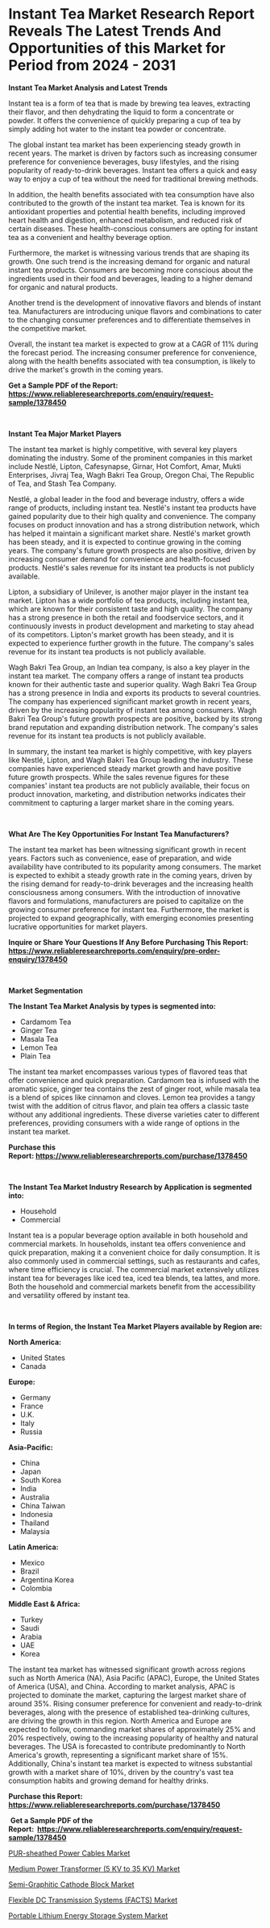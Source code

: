 <p><h1>Instant Tea Market Research Report Reveals The Latest Trends And Opportunities of this Market for Period from 2024 - 2031</h1></p><p><strong>Instant Tea Market Analysis and Latest Trends</strong></p>
<p><p>Instant tea is a form of tea that is made by brewing tea leaves, extracting their flavor, and then dehydrating the liquid to form a concentrate or powder. It offers the convenience of quickly preparing a cup of tea by simply adding hot water to the instant tea powder or concentrate.</p><p>The global instant tea market has been experiencing steady growth in recent years. The market is driven by factors such as increasing consumer preference for convenience beverages, busy lifestyles, and the rising popularity of ready-to-drink beverages. Instant tea offers a quick and easy way to enjoy a cup of tea without the need for traditional brewing methods.</p><p>In addition, the health benefits associated with tea consumption have also contributed to the growth of the instant tea market. Tea is known for its antioxidant properties and potential health benefits, including improved heart health and digestion, enhanced metabolism, and reduced risk of certain diseases. These health-conscious consumers are opting for instant tea as a convenient and healthy beverage option.</p><p>Furthermore, the market is witnessing various trends that are shaping its growth. One such trend is the increasing demand for organic and natural instant tea products. Consumers are becoming more conscious about the ingredients used in their food and beverages, leading to a higher demand for organic and natural products.</p><p>Another trend is the development of innovative flavors and blends of instant tea. Manufacturers are introducing unique flavors and combinations to cater to the changing consumer preferences and to differentiate themselves in the competitive market.</p><p>Overall, the instant tea market is expected to grow at a CAGR of 11% during the forecast period. The increasing consumer preference for convenience, along with the health benefits associated with tea consumption, is likely to drive the market's growth in the coming years.</p></p>
<p><strong>Get a Sample PDF of the Report:&nbsp; <a href="https://www.reliableresearchreports.com/enquiry/request-sample/1378450">https://www.reliableresearchreports.com/enquiry/request-sample/1378450</a></strong></p>
<p>&nbsp;</p>
<p><strong>Instant Tea Major Market Players</strong></p>
<p><p>The instant tea market is highly competitive, with several key players dominating the industry. Some of the prominent companies in this market include Nestlé, Lipton, Cafesynapse, Girnar, Hot Comfort, Amar, Mukti Enterprises, Jivraj Tea, Wagh Bakri Tea Group, Oregon Chai, The Republic of Tea, and Stash Tea Company.</p><p>Nestlé, a global leader in the food and beverage industry, offers a wide range of products, including instant tea. Nestlé's instant tea products have gained popularity due to their high quality and convenience. The company focuses on product innovation and has a strong distribution network, which has helped it maintain a significant market share. Nestlé's market growth has been steady, and it is expected to continue growing in the coming years. The company's future growth prospects are also positive, driven by increasing consumer demand for convenience and health-focused products. Nestlé's sales revenue for its instant tea products is not publicly available.</p><p>Lipton, a subsidiary of Unilever, is another major player in the instant tea market. Lipton has a wide portfolio of tea products, including instant tea, which are known for their consistent taste and high quality. The company has a strong presence in both the retail and foodservice sectors, and it continuously invests in product development and marketing to stay ahead of its competitors. Lipton's market growth has been steady, and it is expected to experience further growth in the future. The company's sales revenue for its instant tea products is not publicly available.</p><p>Wagh Bakri Tea Group, an Indian tea company, is also a key player in the instant tea market. The company offers a range of instant tea products known for their authentic taste and superior quality. Wagh Bakri Tea Group has a strong presence in India and exports its products to several countries. The company has experienced significant market growth in recent years, driven by the increasing popularity of instant tea among consumers. Wagh Bakri Tea Group's future growth prospects are positive, backed by its strong brand reputation and expanding distribution network. The company's sales revenue for its instant tea products is not publicly available.</p><p>In summary, the instant tea market is highly competitive, with key players like Nestlé, Lipton, and Wagh Bakri Tea Group leading the industry. These companies have experienced steady market growth and have positive future growth prospects. While the sales revenue figures for these companies' instant tea products are not publicly available, their focus on product innovation, marketing, and distribution networks indicates their commitment to capturing a larger market share in the coming years.</p></p>
<p>&nbsp;</p>
<p><strong>What Are The Key Opportunities For Instant Tea Manufacturers?</strong></p>
<p><p>The instant tea market has been witnessing significant growth in recent years. Factors such as convenience, ease of preparation, and wide availability have contributed to its popularity among consumers. The market is expected to exhibit a steady growth rate in the coming years, driven by the rising demand for ready-to-drink beverages and the increasing health consciousness among consumers. With the introduction of innovative flavors and formulations, manufacturers are poised to capitalize on the growing consumer preference for instant tea. Furthermore, the market is projected to expand geographically, with emerging economies presenting lucrative opportunities for market players.</p></p>
<p><strong>Inquire or Share Your Questions If Any Before Purchasing This Report: <a href="https://www.reliableresearchreports.com/enquiry/pre-order-enquiry/1378450">https://www.reliableresearchreports.com/enquiry/pre-order-enquiry/1378450</a></strong></p>
<p>&nbsp;</p>
<p><strong>Market Segmentation</strong></p>
<p><strong>The Instant Tea Market Analysis by types is segmented into:</strong></p>
<p><ul><li>Cardamom Tea</li><li>Ginger Tea</li><li>Masala Tea</li><li>Lemon Tea</li><li>Plain Tea</li></ul></p>
<p><p>The instant tea market encompasses various types of flavored teas that offer convenience and quick preparation. Cardamom tea is infused with the aromatic spice, ginger tea contains the zest of ginger root, while masala tea is a blend of spices like cinnamon and cloves. Lemon tea provides a tangy twist with the addition of citrus flavor, and plain tea offers a classic taste without any additional ingredients. These diverse varieties cater to different preferences, providing consumers with a wide range of options in the instant tea market.</p></p>
<p><strong>Purchase this Report:&nbsp;<a href="https://www.reliableresearchreports.com/purchase/1378450">https://www.reliableresearchreports.com/purchase/1378450</a></strong></p>
<p>&nbsp;</p>
<p><strong>The Instant Tea Market Industry Research by Application is segmented into:</strong></p>
<p><ul><li>Household</li><li>Commercial</li></ul></p>
<p><p>Instant tea is a popular beverage option available in both household and commercial markets. In households, instant tea offers convenience and quick preparation, making it a convenient choice for daily consumption. It is also commonly used in commercial settings, such as restaurants and cafes, where time efficiency is crucial. The commercial market extensively utilizes instant tea for beverages like iced tea, iced tea blends, tea lattes, and more. Both the household and commercial markets benefit from the accessibility and versatility offered by instant tea.</p></p>
<p>&nbsp;</p>
<p><strong>In terms of Region, the Instant Tea Market Players available by Region are:</strong></p>
<p>
    <p> <strong> North America: </strong>
        <ul>
            <li>United States</li>
            <li>Canada</li>
        </ul>
        </p> 
    <p> <strong> Europe: </strong>
        <ul>
            <li>Germany</li>
            <li>France</li>
            <li>U.K.</li>
            <li>Italy</li>
            <li>Russia</li>
        </ul>
        </p> 
    <p> <strong> Asia-Pacific: </strong>
        <ul>
            <li>China</li>
            <li>Japan</li>
            <li>South Korea</li>
            <li>India</li>
            <li>Australia</li>
            <li>China Taiwan</li>
            <li>Indonesia</li>
            <li>Thailand</li>
            <li>Malaysia</li>
        </ul>
        </p> 
    <p> <strong> Latin America: </strong>
        <ul>
            <li>Mexico</li>
            <li>Brazil</li>
            <li>Argentina Korea</li>
            <li>Colombia</li>
        </ul>
        </p> 
    <p> <strong> Middle East & Africa: </strong>
        <ul>
            <li>Turkey</li>
            <li>Saudi</li>
            <li>Arabia</li>
            <li>UAE</li>
            <li>Korea</li>
        </ul>
    </p>
    </p>
<p><p>The instant tea market has witnessed significant growth across regions such as North America (NA), Asia Pacific (APAC), Europe, the United States of America (USA), and China. According to market analysis, APAC is projected to dominate the market, capturing the largest market share of around 35%. Rising consumer preference for convenient and ready-to-drink beverages, along with the presence of established tea-drinking cultures, are driving the growth in this region. North America and Europe are expected to follow, commanding market shares of approximately 25% and 20% respectively, owing to the increasing popularity of healthy and natural beverages. The USA is forecasted to contribute predominantly to North America's growth, representing a significant market share of 15%. Additionally, China's instant tea market is expected to witness substantial growth with a market share of 10%, driven by the country's vast tea consumption habits and growing demand for healthy drinks.</p></p>
<p><strong>Purchase this Report: <a href="https://www.reliableresearchreports.com/purchase/1378450">https://www.reliableresearchreports.com/purchase/1378450</a></strong></p>
<p>&nbsp;<strong>Get a Sample PDF of the Report:&nbsp;&nbsp;<a href="https://www.reliableresearchreports.com/enquiry/request-sample/1378450">https://www.reliableresearchreports.com/enquiry/request-sample/1378450</a></strong></p>
<p><strong></strong></p>
<p><p><a href="https://github.com/laholand/Market-Research-Report-List-1/blob/main/pur-sheathed-power-cables-market.md">PUR-sheathed Power Cables Market</a></p><p><a href="https://github.com/sougarounis/Market-Research-Report-List-1/blob/main/medium-power-transformer-5-kv-to-35-kv-market.md">Medium Power Transformer (5 KV to 35 KV) Market</a></p><p><a href="https://github.com/bracarafogo/Market-Research-Report-List-1/blob/main/semi-graphitic-cathode-block-market.md">Semi-Graphitic Cathode Block Market</a></p><p><a href="https://github.com/antony131rp/Market-Research-Report-List-1/blob/main/flexible-dc-transmission-systems-facts-market.md">Flexible DC Transmission Systems (FACTS) Market</a></p><p><a href="https://github.com/mohamedbakry57/Market-Research-Report-List-1/blob/main/portable-lithium-energy-storage-system-market.md">Portable Lithium Energy Storage System Market</a></p></p>